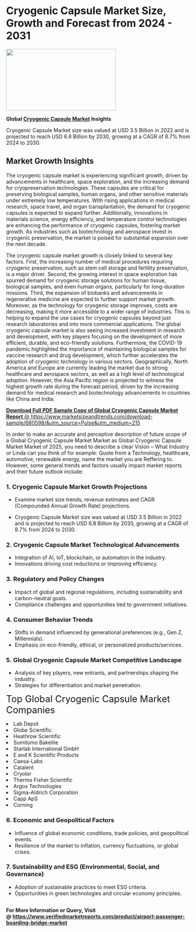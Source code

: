 <H1>Cryogenic Capsule Market Size, Growth and Forecast from 2024 - 2031</H1><img class="aligncenter size-medium wp-image-584254" src="https://thirdeyenews.in/wp-content/uploads/2024/09/Global-Market-Research-300x168.jpeg" alt="" width="300" height="168" /><p><strong>Global&nbsp;<a href="https://www.marketsizeandtrends.com/download-sample/680598/&amp;utm_source=Pulse&amp;utm_medium=215">Cryogenic Capsule Market</a> Insights</strong></p><p>Cryogenic Capsule Market size was valued at USD 3.5 Billion in 2022 and is projected to reach USD 6.8 Billion by 2030, growing at a CAGR of 8.7% from 2024 to 2030.</p><p><h2>Market Growth Insights</h2> <p>The cryogenic capsule market is experiencing significant growth, driven by advancements in healthcare, space exploration, and the increasing demand for cryopreservation technologies. These capsules are critical for preserving biological samples, human organs, and other sensitive materials under extremely low temperatures. With rising applications in medical research, space travel, and organ transplantation, the demand for cryogenic capsules is expected to expand further. Additionally, innovations in materials science, energy efficiency, and temperature control technologies are enhancing the performance of cryogenic capsules, fostering market growth. As industries such as biotechnology and aerospace invest in cryogenic preservation, the market is poised for substantial expansion over the next decade.</p> <p><a href="#"></a></p> <p>The cryogenic capsule market growth is closely linked to several key factors. First, the increasing number of medical procedures requiring cryogenic preservation, such as stem cell storage and fertility preservation, is a major driver. Second, the growing interest in space exploration has spurred demand for cryogenic storage solutions for human tissue, biological samples, and even human organs, particularly for long-duration missions. Third, the expansion of biobanks and advancements in regenerative medicine are expected to further support market growth. Moreover, as the technology for cryogenic storage improves, costs are decreasing, making it more accessible to a wider range of industries. This is helping to expand the use cases for cryogenic capsules beyond just research laboratories and into more commercial applications. The global cryogenic capsule market is also seeing increased investment in research and development, with key players focusing on the development of more efficient, durable, and eco-friendly solutions. Furthermore, the COVID-19 pandemic highlighted the importance of maintaining biological samples for vaccine research and drug development, which further accelerates the adoption of cryogenic technology in various sectors. Geographically, North America and Europe are currently leading the market due to strong healthcare and aerospace sectors, as well as a high level of technological adoption. However, the Asia Pacific region is projected to witness the highest growth rate during the forecast period, driven by the increasing demand for medical research and biotechnology advancements in countries like China and India. <p><a href="#"></p><p><span class=""><strong>Download Full PDF Sample Copy of Global Cryogenic Capsule Market Report</strong> @ <a href="https://www.marketsizeandtrends.com/download-sample/680598/&amp;utm_source=Pulse&amp;utm_medium=215" target="_blank">https://www.marketsizeandtrends.com/download-sample/680598/&amp;utm_source=Pulse&amp;utm_medium=215</a></span></p><p>In order to make an accurate and perceptive description of future scope of a Global&nbsp;Cryogenic Capsule Market Market as Global&nbsp;Cryogenic Capsule Market Market of 2025, you need to describe a clear Vision &ndash; What Industry or Linda can you think of for example: Quote from a Technology, healthcare, automotive, renewable energy, name the market you are Reffering to. However, some general trends and factors usually impact market reports and their future outlook include:</p><h3>1.&nbsp;<strong>Cryogenic Capsule Market Growth Projections</strong></h3><ul><li>Examine market size trends, revenue estimates and CAGR (Compounded Annual Growth Rate) projections.</li><li><p>Cryogenic Capsule Market size was valued at USD 3.5 Billion in 2022 and is projected to reach USD 6.8 Billion by 2030, growing at a CAGR of 8.7% from 2024 to 2030.</p></li></ul><h3>2.&nbsp;<strong>Cryogenic Capsule Market Technological Advancements</strong></h3><ul><li>Integration of AI, IoT, blockchain, or automation in the industry.</li><li>Innovations driving cost reductions or improving efficiency.</li></ul><h3>3.&nbsp;<strong>Regulatory and Policy Changes</strong></h3><ul><li>Impact of global and regional regulations, including sustainability and carbon-neutral goals.</li><li>Compliance challenges and opportunities tied to government initiatives.</li></ul><h3>4.&nbsp;<strong>Consumer Behavior Trends</strong></h3><ul><li>Shifts in demand influenced by generational preferences (e.g., Gen Z, Millennials).</li><li>Emphasis on eco-friendly, ethical, or personalized products/services.</li></ul><h3>5.&nbsp;<strong>Global Cryogenic Capsule Market Competitive Landscape</strong></h3><ul><li>Analysis of key players, new entrants, and partnerships shaping the industry.</li><li>Strategies for differentiation and market penetration.</li></ul><p data-pm-slice="1 1 []"><span style="color: inherit; font-family: inherit; font-size: 25px;">Top Global Cryogenic Capsule Market Companies</span></p><div class="" data-test-id=""><p><li>Lab Depot</li><li> Globe Scientific</li><li> Heathrow Scientific</li><li> Sumitomo Bakelite</li><li> Starlab International GmbH</li><li> E and K Scientific Products</li><li> Caesa-Labs</li><li> Catalent</li><li> Cryolor</li><li> Thermo Fisher Scientific</li><li> Argos Technologies</li><li> Sigma-Aldrich Corporation</li><li> Capp ApS</li><li> Corning</li></p></div><h3>6.&nbsp;<strong>Economic and Geopolitical Factors</strong></h3><ul><li>Influence of global economic conditions, trade policies, and geopolitical events.</li><li>Resilience of the market to inflation, currency fluctuations, or global crises.</li></ul><h3>7.&nbsp;<strong>Sustainability and ESG (Environmental, Social, and Governance)</strong></h3><ul><li>Adoption of sustainable practices to meet ESG criteria.</li><li>Opportunities in green technologies and circular economy principles.</li></ul><h2><strong style="font-size: 14px;">For More Information or Query, Visit @&nbsp;</strong><a style="background-color: #ffffff; font-size: 14px;" href="https://www.marketsizeandtrends.com/report/cryogenic-capsule-market/" target="_blank">https://www.verifiedmarketreports.com/product/airport-passenger-boarding-bridge-market</a></h2>
